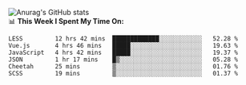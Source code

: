 
![Anurag's GitHub stats](https://github-readme-stats.vercel.app/api?username=supergczh&show_icons=true&theme=radical)
<br />
📊 **This Week I Spent My Time On:**

<!--START_SECTION:waka-->

```text
LESS         12 hrs 42 mins  █████████████░░░░░░░░░░░░   52.28 %
Vue.js       4 hrs 46 mins   █████░░░░░░░░░░░░░░░░░░░░   19.63 %
JavaScript   4 hrs 42 mins   █████░░░░░░░░░░░░░░░░░░░░   19.37 %
JSON         1 hr 17 mins    █▒░░░░░░░░░░░░░░░░░░░░░░░   05.28 %
Cheetah      25 mins         ▒░░░░░░░░░░░░░░░░░░░░░░░░   01.76 %
SCSS         19 mins         ▒░░░░░░░░░░░░░░░░░░░░░░░░   01.37 %
```

<!--END_SECTION:waka-->
